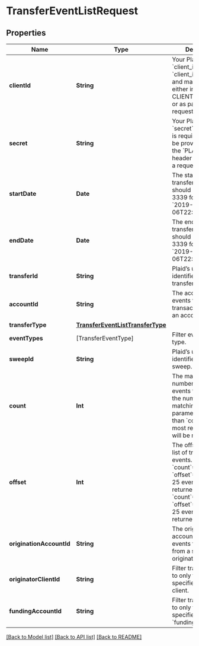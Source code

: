 # TransferEventListRequest

## Properties
Name | Type | Description | Notes
------------ | ------------- | ------------- | -------------
**clientId** | **String** | Your Plaid API &#x60;client_id&#x60;. The &#x60;client_id&#x60; is required and may be provided either in the &#x60;PLAID-CLIENT-ID&#x60; header or as part of a request body. | [optional] 
**secret** | **String** | Your Plaid API &#x60;secret&#x60;. The &#x60;secret&#x60; is required and may be provided either in the &#x60;PLAID-SECRET&#x60; header or as part of a request body. | [optional] 
**startDate** | **Date** | The start datetime of transfers to list. This should be in RFC 3339 format (i.e. &#x60;2019-12-06T22:35:49Z&#x60;) | [optional] 
**endDate** | **Date** | The end datetime of transfers to list. This should be in RFC 3339 format (i.e. &#x60;2019-12-06T22:35:49Z&#x60;) | [optional] 
**transferId** | **String** | Plaid’s unique identifier for a transfer. | [optional] 
**accountId** | **String** | The account ID to get events for all transactions to/from an account. | [optional] 
**transferType** | [**TransferEventListTransferType**](TransferEventListTransferType.md) |  | [optional] 
**eventTypes** | [TransferEventType] | Filter events by event type. | [optional] 
**sweepId** | **String** | Plaid’s unique identifier for a sweep. | [optional] 
**count** | **Int** | The maximum number of transfer events to return. If the number of events matching the above parameters is greater than &#x60;count&#x60;, the most recent events will be returned. | [optional] [default to 25]
**offset** | **Int** | The offset into the list of transfer events. When &#x60;count&#x60;&#x3D;25 and &#x60;offset&#x60;&#x3D;0, the first 25 events will be returned. When &#x60;count&#x60;&#x3D;25 and &#x60;offset&#x60;&#x3D;25, the next 25 events will be returned. | [optional] [default to 0]
**originationAccountId** | **String** | The origination account ID to get events for transfers from a specific origination account. | [optional] 
**originatorClientId** | **String** | Filter transfer events to only those with the specified originator client. | [optional] 
**fundingAccountId** | **String** | Filter transfer events to only those with the specified &#x60;funding_account_id&#x60;. | [optional] 

[[Back to Model list]](../README.md#documentation-for-models) [[Back to API list]](../README.md#documentation-for-api-endpoints) [[Back to README]](../README.md)


